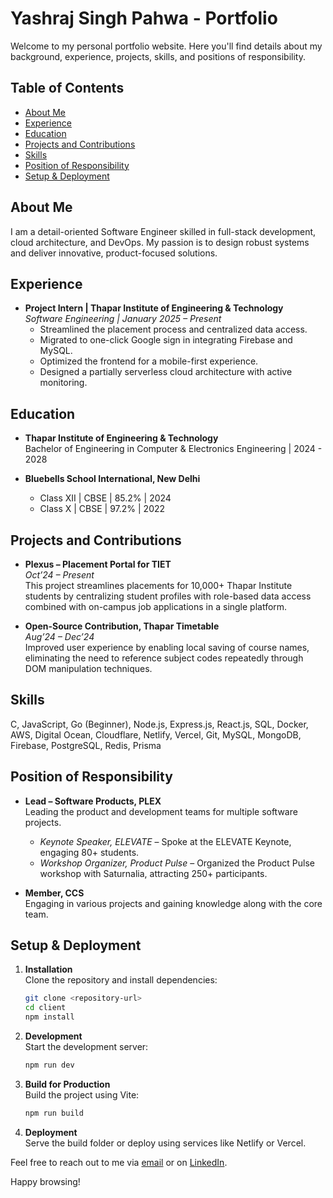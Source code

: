 # Yashraj Singh Pahwa - Portfolio

Welcome to my personal portfolio website. Here you'll find details about my background, experience, projects, skills, and positions of responsibility.

## Table of Contents

- [About Me](#about-me)
- [Experience](#experience)
- [Education](#education)
- [Projects and Contributions](#projects-and-contributions)
- [Skills](#skills)
- [Position of Responsibility](#position-of-responsibility)
- [Setup & Deployment](#setup--deployment)

## About Me

I am a detail-oriented Software Engineer skilled in full-stack development, cloud architecture, and DevOps. My passion is to design robust systems and deliver innovative, product-focused solutions.

## Experience

- **Project Intern | Thapar Institute of Engineering & Technology**  
  _Software Engineering | January 2025 – Present_
  - Streamlined the placement process and centralized data access.
  - Migrated to one-click Google sign in integrating Firebase and MySQL.
  - Optimized the frontend for a mobile-first experience.
  - Designed a partially serverless cloud architecture with active monitoring.

## Education

- **Thapar Institute of Engineering & Technology**  
  Bachelor of Engineering in Computer & Electronics Engineering | 2024 - 2028

- **Bluebells School International, New Delhi**
  - Class XII | CBSE | 85.2% | 2024
  - Class X | CBSE | 97.2% | 2022

## Projects and Contributions

- **Plexus – Placement Portal for TIET**  
  _Oct’24 – Present_  
  This project streamlines placements for 10,000+ Thapar Institute students by centralizing student profiles with role-based data access combined with on-campus job applications in a single platform.

- **Open-Source Contribution, Thapar Timetable**  
  _Aug’24 – Dec’24_  
  Improved user experience by enabling local saving of course names, eliminating the need to reference subject codes repeatedly through DOM manipulation techniques.

## Skills

C, JavaScript, Go (Beginner), Node.js, Express.js, React.js, SQL, Docker, AWS, Digital Ocean, Cloudflare, Netlify, Vercel, Git, MySQL, MongoDB, Firebase, PostgreSQL, Redis, Prisma

## Position of Responsibility

- **Lead – Software Products, PLEX**  
  Leading the product and development teams for multiple software projects.

  - _Keynote Speaker, ELEVATE_ – Spoke at the ELEVATE Keynote, engaging 80+ students.
  - _Workshop Organizer, Product Pulse_ – Organized the Product Pulse workshop with Saturnalia, attracting 250+ participants.

- **Member, CCS**  
  Engaging in various projects and gaining knowledge along with the core team.

## Setup & Deployment

1. **Installation**  
   Clone the repository and install dependencies:
   ```bash
   git clone <repository-url>
   cd client
   npm install
   ```
2. **Development**  
   Start the development server:
   ```bash
   npm run dev
   ```
3. **Build for Production**  
   Build the project using Vite:
   ```bash
   npm run build
   ```
4. **Deployment**  
   Serve the build folder or deploy using services like Netlify or Vercel.

Feel free to reach out to me via [email](mailto:ypahwa_be24@thapar.edu) or on [LinkedIn](https://linkedin.com/in/yashrajpahwa).

Happy browsing!
